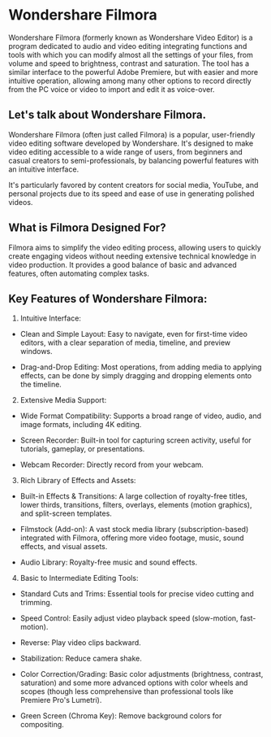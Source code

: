 # Wondershare Filmora
Wondershare Filmora (formerly known as Wondershare Video Editor) is a program dedicated to audio and video editing integrating functions and tools with which you can modify almost all the settings of your files, from volume and speed to brightness, contrast and saturation. The tool has a similar interface to the powerful Adobe Premiere, but with easier and more intuitive operation, allowing among many other options to record directly from the PC voice or video to import and edit it as voice-over.

## Let's talk about Wondershare Filmora.

Wondershare Filmora (often just called Filmora) is a popular, user-friendly video editing software developed by Wondershare. It's designed to make video editing accessible to a wide range of users, from beginners and casual creators to semi-professionals, by balancing powerful features with an intuitive interface.


It's particularly favored by content creators for social media, YouTube, and personal projects due to its speed and ease of use in generating polished videos.

## What is Filmora Designed For?
Filmora aims to simplify the video editing process, allowing users to quickly create engaging videos without needing extensive technical knowledge in video production. It provides a good balance of basic and advanced features, often automating complex tasks.
## Key Features of Wondershare Filmora:
1. Intuitive Interface:

- Clean and Simple Layout: Easy to navigate, even for first-time video editors, with a clear separation of media, timeline, and preview windows.

- Drag-and-Drop Editing: Most operations, from adding media to applying effects, can be done by simply dragging and dropping elements onto the timeline.

2. Extensive Media Support:

- Wide Format Compatibility: Supports a broad range of video, audio, and image formats, including 4K editing.

- Screen Recorder: Built-in tool for capturing screen activity, useful for tutorials, gameplay, or presentations.

- Webcam Recorder: Directly record from your webcam.

3. Rich Library of Effects and Assets:

- Built-in Effects & Transitions: A large collection of royalty-free titles, lower thirds, transitions, filters, overlays, elements (motion graphics), and split-screen templates.

- Filmstock (Add-on): A vast stock media library (subscription-based) integrated with Filmora, offering more video footage, music, sound effects, and visual assets.

- Audio Library: Royalty-free music and sound effects.

4. Basic to Intermediate Editing Tools:

- Standard Cuts and Trims: Essential tools for precise video cutting and trimming.

- Speed Control: Easily adjust video playback speed (slow-motion, fast-motion).

- Reverse: Play video clips backward.

- Stabilization: Reduce camera shake.

- Color Correction/Grading: Basic color adjustments (brightness, contrast, saturation) and some more advanced options with color wheels and scopes (though less comprehensive than professional tools like Premiere Pro's Lumetri).

- Green Screen (Chroma Key): Remove background colors for compositing.

